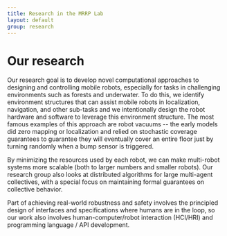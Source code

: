 ```yaml
---
title: Research in the MRRP Lab
layout: default
group: research
---
```


# Our research

Our research goal is to develop novel computational approaches to designing and
controlling mobile robots, especially for tasks in challenging environments
such as forests and underwater. To do this, we identify environment structures
that can assist mobile robots in localization, navigation, and other sub-tasks
and we intentionally design the robot hardware and software to leverage this
environment structure. The most famous examples of this approach are robot
vacuums -- the early models did zero mapping or localization and relied on
stochastic coverage guarantees to guarantee they will eventually cover an
entire floor just by turning randomly when a bump sensor is triggered.

By minimizing the resources used by each robot, we can make multi-robot systems more
scalable (both to larger numbers and smaller robots). Our research group also
looks at distributed algorithms for large multi-agent collectives, with a
special focus on maintaining formal guarantees on collective behavior.

Part of achieving real-world robustness and safety involves the principled design of
interfaces and specifications where humans are in the loop, so our work also involves
human-computer/robot interaction (HCI/HRI) and programming language / API
development.

